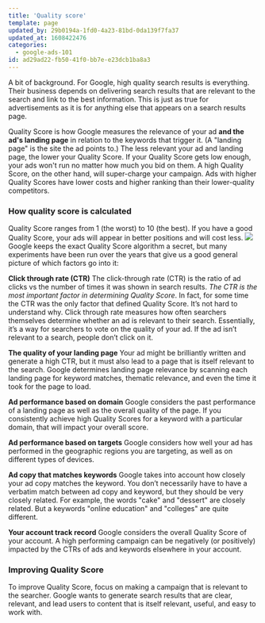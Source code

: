 ```yaml
---
title: 'Quality score'
template: page
updated_by: 29b0194a-1fd0-4a23-81bd-0da139f7fa37
updated_at: 1608422476
categories:
  - google-ads-101
id: ad29ad22-fb50-41f0-bb7e-e23dcb1ba8a3
---
```

A bit of background. For Google, high quality search results is everything. Their business depends on delivering search results that are relevant to the search and link to the best information. This is just as true for advertisements as it is for anything else that appears on a search results page. 

Quality Score is how Google measures the relevance of your ad **and the ad's landing page** in relation to the keywords that trigger it. (A "landing page" is the site the ad points to.) The less relevant your ad and landing page, the lower your Quality Score. If your Quality Score gets low enough, your ads won't run no matter how much you bid on them. A high Quality Score, on the other hand, will super-charge your campaign. Ads with higher Quality Scores have lower costs and higher ranking than their lower-quality competitors.

### How quality score is calculated

Quality Score ranges from 1 (the worst) to 10 (the best). If you have a good Quality Score, your ads will appear in better positions and will cost less.</span> ![](https://blog.adfury.io/wp-content/uploads/pexels-photo-186461.jpeg)Google keeps the exact Quality Score algorithm a secret, but many experiments have been run over the years that give us a good general picture of which factors go into it:

**Click through rate (CTR)** The click-through rate (CTR) is the ratio of ad clicks vs the number of times it was shown in search results. _The CTR is the most important factor in determining Quality Score_. In fact, for some time the CTR was the only factor that defined Quality Score. It’s not hard to understand why. Click through rate measures how often searchers themselves determine whether an ad is relevant to their search. Essentially, it’s a way for searchers to vote on the quality of your ad. If the ad isn’t relevant to a search, people don’t click on it.

**The quality of your landing page** Your ad might be brilliantly written and generate a high CTR, but it must also lead to a page that is itself relevant to the search. Google determines landing page relevance by scanning each landing page for keyword matches, thematic relevance, and even the time it took for the page to load. 

**Ad performance based on domain** Google considers the past performance of a landing page as well as the overall quality of the page. If you consistently achieve high Quality Scores for a keyword with a particular domain, that will impact your overall score. 

**Ad performance based on targets** Google considers how well your ad has performed in the geographic regions you are targeting, as well as on different types of devices.

**Ad copy that matches keywords** Google takes into account how closely your ad copy matches the keyword. You don’t necessarily have to have a verbatim match between ad copy and keyword, but they should be very closely related. For example, the words "cake" and "dessert" are closely related. But a keywords "online education" and "colleges" are quite different.

**Your account track record** Google considers the overall Quality Score of your account. A high performing campaign can be negatively (or positively) impacted by the CTRs of ads and keywords elsewhere in your account.  

### Improving Quality Score

To improve Quality Score, focus on making a campaign that is relevant to the searcher. Google wants to generate search results that are clear, relevant, and lead users to content that is itself relevant, useful, and easy to work with.